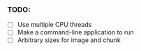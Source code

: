 ### TODO:
 - [ ] Use multiple CPU threads
 - [ ] Make a command-line application to run
 - [ ] Arbitrary sizes for image and chunk
